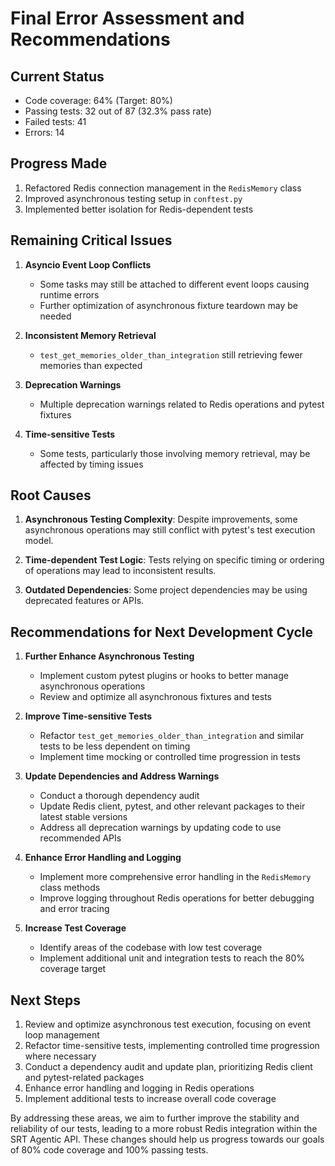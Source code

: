 # Final Error Assessment and Recommendations

## Current Status
- Code coverage: 64% (Target: 80%)
- Passing tests: 32 out of 87 (32.3% pass rate)
- Failed tests: 41
- Errors: 14

## Progress Made
1. Refactored Redis connection management in the `RedisMemory` class
2. Improved asynchronous testing setup in `conftest.py`
3. Implemented better isolation for Redis-dependent tests

## Remaining Critical Issues

1. **Asyncio Event Loop Conflicts**
   - Some tasks may still be attached to different event loops causing runtime errors
   - Further optimization of asynchronous fixture teardown may be needed

2. **Inconsistent Memory Retrieval**
   - `test_get_memories_older_than_integration` still retrieving fewer memories than expected

3. **Deprecation Warnings**
   - Multiple deprecation warnings related to Redis operations and pytest fixtures

4. **Time-sensitive Tests**
   - Some tests, particularly those involving memory retrieval, may be affected by timing issues

## Root Causes

1. **Asynchronous Testing Complexity**: Despite improvements, some asynchronous operations may still conflict with pytest's test execution model.

2. **Time-dependent Test Logic**: Tests relying on specific timing or ordering of operations may lead to inconsistent results.

3. **Outdated Dependencies**: Some project dependencies may be using deprecated features or APIs.

## Recommendations for Next Development Cycle

1. **Further Enhance Asynchronous Testing**
   - Implement custom pytest plugins or hooks to better manage asynchronous operations
   - Review and optimize all asynchronous fixtures and tests

2. **Improve Time-sensitive Tests**
   - Refactor `test_get_memories_older_than_integration` and similar tests to be less dependent on timing
   - Implement time mocking or controlled time progression in tests

3. **Update Dependencies and Address Warnings**
   - Conduct a thorough dependency audit
   - Update Redis client, pytest, and other relevant packages to their latest stable versions
   - Address all deprecation warnings by updating code to use recommended APIs

4. **Enhance Error Handling and Logging**
   - Implement more comprehensive error handling in the `RedisMemory` class methods
   - Improve logging throughout Redis operations for better debugging and error tracing

5. **Increase Test Coverage**
   - Identify areas of the codebase with low test coverage
   - Implement additional unit and integration tests to reach the 80% coverage target

## Next Steps

1. Review and optimize asynchronous test execution, focusing on event loop management
2. Refactor time-sensitive tests, implementing controlled time progression where necessary
3. Conduct a dependency audit and update plan, prioritizing Redis client and pytest-related packages
4. Enhance error handling and logging in Redis operations
5. Implement additional tests to increase overall code coverage

By addressing these areas, we aim to further improve the stability and reliability of our tests, leading to a more robust Redis integration within the SRT Agentic API. These changes should help us progress towards our goals of 80% code coverage and 100% passing tests.
